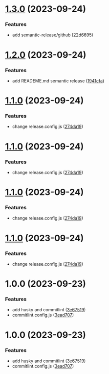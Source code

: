 # [1.3.0](https://github.com/steven130169/automation-release/compare/v1.2.0...v1.3.0) (2023-09-24)


### Features

* add semantic-release/github ([22d6695](https://github.com/steven130169/automation-release/commit/22d6695ca014d567e3c3121cc89aad69ae184bd0))

# [1.2.0](https://github.com/steven130169/automation-release/compare/v1.1.0...v1.2.0) (2023-09-24)


### Features

* add READEME.md semantic release ([1941cfa](https://github.com/steven130169/automation-release/commit/1941cfa313cdaef051b1b86d8212ee78e3044340))

# [1.1.0](https://github.com/steven130169/automation-release/compare/v1.0.0...v1.1.0) (2023-09-24)


### Features

* change release.config.js ([274da19](https://github.com/steven130169/automation-release/commit/274da19cdfecd31431f5283c8aa379f8e3542175))

# [1.1.0](https://github.com/steven130169/automation-release/compare/v1.0.0...v1.1.0) (2023-09-24)


### Features

* change release.config.js ([274da19](https://github.com/steven130169/automation-release/commit/274da19cdfecd31431f5283c8aa379f8e3542175))

# [1.1.0](https://github.com/steven130169/automation-release/compare/v1.0.0...v1.1.0) (2023-09-24)


### Features

* change release.config.js ([274da19](https://github.com/steven130169/automation-release/commit/274da19cdfecd31431f5283c8aa379f8e3542175))

# [1.1.0](https://github.com/steven130169/automation-release/compare/v1.0.0...v1.1.0) (2023-09-24)


### Features

* change release.config.js ([274da19](https://github.com/steven130169/automation-release/commit/274da19cdfecd31431f5283c8aa379f8e3542175))

# 1.0.0 (2023-09-23)


### Features

* add husky and commitlint ([3e67519](https://github.com/steven130169/automation-release/commit/3e67519f42ea4477bc1f457d1ff713dd488bda29))
* commitlint.config.js ([3ead707](https://github.com/steven130169/automation-release/commit/3ead707f096fd9bd4ac3ba80b21ef987eee5bb14))

# 1.0.0 (2023-09-23)


### Features

* add husky and commitlint ([3e67519](https://github.com/steven130169/automation-release/commit/3e67519f42ea4477bc1f457d1ff713dd488bda29))
* commitlint.config.js ([3ead707](https://github.com/steven130169/automation-release/commit/3ead707f096fd9bd4ac3ba80b21ef987eee5bb14))
